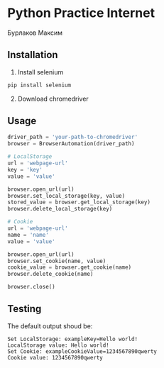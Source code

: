 # Python Practice Internet

Бурлаков Максим

## Installation

1. Install selenium

```bash
pip install selenium
```

2. Download chromedriver

## Usage

```python
driver_path = 'your-path-to-chromedriver'
browser = BrowserAutomation(driver_path)

# LocalStorage
url = 'webpage-url'
key = 'key'
value = 'value'

browser.open_url(url)
browser.set_local_storage(key, value)
stored_value = browser.get_local_storage(key)
browser.delete_local_storage(key)

# Cookie
url = 'webpage-url'
name = 'name'
value = 'value'

browser.open_url(url)
browser.set_cookie(name, value)
cookie_value = browser.get_cookie(name)
browser.delete_cookie(name)

browser.close()
```

## Testing

The default output shoud be:

```plaintext
Set LocalStorage: exampleKey=Hello world!
LocalStorage value: Hello world!
Set Cookie: exampleCookieValue=1234567890qwerty
Cookie value: 1234567890qwerty
```
